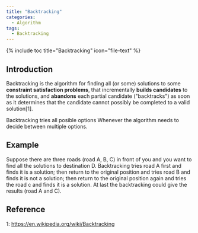 ```yaml
---
title: "Backtracking"
categories:
  - Algorithm
tags:
  - Backtracking
---
```


{% include toc title="Backtracking" icon="file-text" %}

## Introduction

Backtracking is the algorithm for finding all (or some) solutions to some __constraint satisfaction problems__, that incrementally __builds candidates__ to the solutions, and __abandons__ each partial candidate ("backtracks") as soon as it determines that the candidate cannot possibly be completed to a valid solution[1].

Backtracking tries all posible options Whenever the algorithm needs to decide between multiple options.

## Example

Suppose there are three roads (road A, B, C) in front of you and you want to find all the solutions to destination D. Backtracking tries road A first and finds it is a solution; then return to the original position and tries road B and finds it is not a solution; then return to the original position again and tries the road c and finds it is a solution. At last the backtracking could give the results (road A and C).

## Reference
1: https://en.wikipedia.org/wiki/Backtracking
